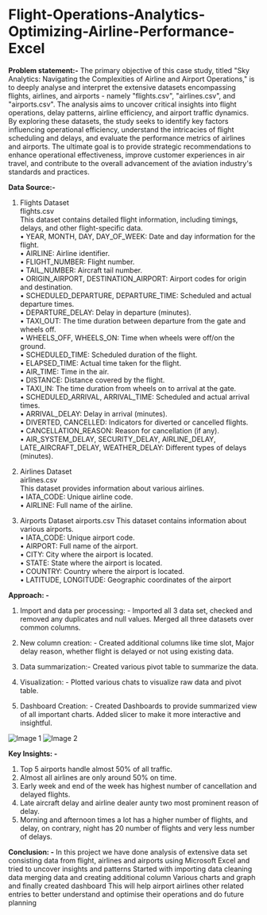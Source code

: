 # Flight-Operations-Analytics-Optimizing-Airline-Performance-Excel

**Problem statement:-**
The primary objective of this case study, titled "Sky Analytics: Navigating the Complexities of Airline and Airport Operations," is to deeply analyse and interpret the extensive datasets encompassing flights, airlines, and airports - namely "flights.csv", "airlines.csv", and "airports.csv". The analysis aims to uncover critical insights into flight operations, delay patterns, airline efficiency, and airport traffic dynamics. By exploring these datasets, the study seeks to identify key factors influencing operational efficiency, understand the intricacies of flight scheduling and delays, and evaluate the performance metrics of airlines and airports. The ultimate goal is to provide strategic recommendations to enhance operational effectiveness, improve customer experiences in air travel, and contribute to the overall advancement of the aviation industry's standards and practices.  

**Data Source:-**
1.	Flights Dataset  
flights.csv  
This dataset contains detailed flight information, including timings, delays, and other flight-specific data.  
•	YEAR, MONTH, DAY, DAY_OF_WEEK: Date and day information for the flight.  
•	AIRLINE: Airline identifier.  
•	FLIGHT_NUMBER: Flight number.  
•	TAIL_NUMBER: Aircraft tail number.  
•	ORIGIN_AIRPORT, DESTINATION_AIRPORT: Airport codes for origin and destination.  
•	SCHEDULED_DEPARTURE, DEPARTURE_TIME: Scheduled and actual departure times.  
•	DEPARTURE_DELAY: Delay in departure (minutes).  
•	TAXI_OUT: The time duration between departure from the gate and wheels off.  
•	WHEELS_OFF, WHEELS_ON: Time when wheels were off/on the ground.  
•	SCHEDULED_TIME: Scheduled duration of the flight.  
•	ELAPSED_TIME: Actual time taken for the flight.  
•	AIR_TIME: Time in the air.  
•	DISTANCE: Distance covered by the flight.  
•	TAXI_IN: The time duration from wheels on to arrival at the gate.  
•	SCHEDULED_ARRIVAL, ARRIVAL_TIME: Scheduled and actual arrival times.  
•	ARRIVAL_DELAY: Delay in arrival (minutes).  
•	DIVERTED, CANCELLED: Indicators for diverted or cancelled flights.  
•	CANCELLATION_REASON: Reason for cancellation (if any).  
•	AIR_SYSTEM_DELAY, SECURITY_DELAY, AIRLINE_DELAY, LATE_AIRCRAFT_DELAY, WEATHER_DELAY: Different types of delays (minutes).  
1.	Airlines Dataset  
airlines.csv  
This dataset provides information about various airlines.  
•	IATA_CODE: Unique airline code.  
•	AIRLINE: Full name of the airline.  

1.	Airports Dataset
airports.csv
This dataset contains information about various airports.  
•	IATA_CODE: Unique airport code.  
•	AIRPORT: Full name of the airport.  
•	CITY: City where the airport is located.  
•	STATE: State where the airport is located.  
•	COUNTRY: Country where the airport is located.  
•	LATITUDE, LONGITUDE: Geographic coordinates of the airport  


**Approach: -** 
1.	Import and data per processing: -
Imported all 3 data set, checked and removed any duplicates and null values. Merged all three datasets over common columns.  

2.	New column creation: -
Created additional columns like time slot, Major delay reason, whether flight is delayed or not using existing data.  

3.	Data summarization:-
Created various pivot table to summarize the data.  

4.	Visualization: -
Plotted various chats to visualize raw data and pivot table.  

5.	Dashboard Creation: -
Created Dashboards to provide summarized view of all important charts. Added slicer to make it more interactive and insightful.  


![Image 1](https://drive.google.com/file/d/1gBseSJ_KyGozbogbdhSVEoUffkwAjn2I)
![Image 2](https://drive.google.com/file/d/1hSLPUUYnM60YnD_dlF8P3QAEhbBOCUEe)



**Key Insights: -**

1.	Top 5 airports handle almost 50% of all traffic.   
2.	Almost all airlines are only around 50% on time.  
3.	Early week and end of the week has highest number of cancellation and delayed flights.  
4.	Late aircraft delay and airline dealer aunty two most prominent reason of delay.  
5.	Morning and afternoon times a lot has a higher number of flights, and delay, on contrary, night has 20 number of flights and very less number of delays.  

**Conclusion: -** 
In this project we have done analysis of extensive data set consisting data from flight, airlines and airports using Microsoft Excel and tried to uncover insights and patterns 
Started with importing data cleaning data merging data and creating additional column 
Various charts and graph and finally created dashboard 
This will help airport airlines other related entries to better understand and optimise their operations and do future planning
